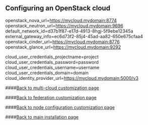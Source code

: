 ## Configuring an OpenStack cloud

openstack_nova_url=https://mycloud.mydomain:8774
openstack_neutron_url=https://mycloud.mydomain:9696
default_network_id=d37b1f87-e17d-4913-8hgj-5f9ebe12345a
external_gateway_info=ec6d73f2-85j4-45ad-aa82-650e675cfaa4
openstack_cinder_url=https://mycloud.mydomain:8776
openstack_glance_url=https://mycloud.mydomain:9292

cloud_user_credentials_projectname=project
cloud_user_credentials_password=password
cloud_user_credentials_username=username
cloud_user_credentials_domain=domain
cloud_identity_provider_url=https://mycloud.mydomain:5000/v3

####[Back to multi-cloud customization page](multi-cloud.md)

####[Back to federation customization page](federation.md)

####[Back to node configuration customization page](node-configuration.md)

####[Back to main installation page](main.md)